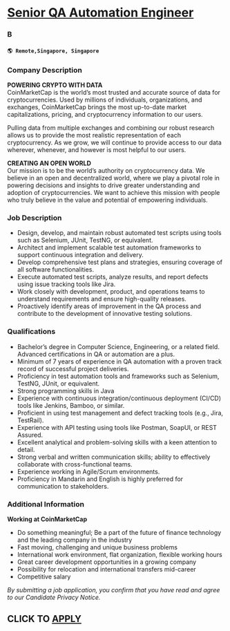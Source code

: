 # [Senior QA Automation Engineer](https://www.remotewlb.com/apply/senior-qa-automation-engineer-114069)  
### B  
#### `🌎 Remote,Singapore, Singapore`  

### **Company Description**

 **POWERING CRYPTO WITH DATA**  
CoinMarketCap is the world’s most trusted and accurate source of data for cryptocurrencies. Used by millions of individuals, organizations, and exchanges, CoinMarketCap brings the most up-to-date market capitalizations, pricing, and cryptocurrency information to our users.

Pulling data from multiple exchanges and combining our robust research allows us to provide the most realistic representation of each cryptocurrency. As we grow, we will continue to provide access to our data wherever, whenever, and however is most helpful to our users.

 **CREATING AN OPEN WORLD**  
Our mission is to be the world’s authority on cryptocurrency data. We believe in an open and decentralized world, where we play a pivotal role in powering decisions and insights to drive greater understanding and adoption of cryptocurrencies. We want to achieve this mission with people who truly believe in the value and potential of empowering individuals.

###  **Job Description**

  * Design, develop, and maintain robust automated test scripts using tools such as Selenium, JUnit, TestNG, or equivalent.
  * Architect and implement scalable test automation frameworks to support continuous integration and delivery.
  * Develop comprehensive test plans and strategies, ensuring coverage of all software functionalities.
  * Execute automated test scripts, analyze results, and report defects using issue tracking tools like Jira.
  * Work closely with development, product, and operations teams to understand requirements and ensure high-quality releases.
  * Proactively identify areas of improvement in the QA process and contribute to the development of innovative testing solutions.

###  **Qualifications**

  * Bachelor’s degree in Computer Science, Engineering, or a related field. Advanced certifications in QA or automation are a plus.
  * Minimum of 7 years of experience in QA automation with a proven track record of successful project deliveries.
  * Proficiency in test automation tools and frameworks such as Selenium, TestNG, JUnit, or equivalent.
  * Strong programming skills in Java
  * Experience with continuous integration/continuous deployment (CI/CD) tools like Jenkins, Bamboo, or similar.
  * Proficient in using test management and defect tracking tools (e.g., Jira, TestRail).
  * Experience with API testing using tools like Postman, SoapUI, or REST Assured.
  * Excellent analytical and problem-solving skills with a keen attention to detail.
  * Strong verbal and written communication skills; ability to effectively collaborate with cross-functional teams.
  * Experience working in Agile/Scrum environments.
  * Proficiency in Mandarin and English is highly preferred for communication to stakeholders. 

### **Additional Information**

 **Working at CoinMarketCap**

  * Do something meaningful; Be a part of the future of finance technology and the leading company in the industry
  * Fast moving, challenging and unique business problems
  * International work environment, flat organization, flexible working hours
  * Great career development opportunities in a growing company
  * Possibility for relocation and international transfers mid-career
  * Competitive salary

 _By submitting a job application, you confirm that you have read and agree to our Candidate Privacy Notice._

  
## CLICK TO [APPLY](https://www.remotewlb.com/apply/senior-qa-automation-engineer-114069)


